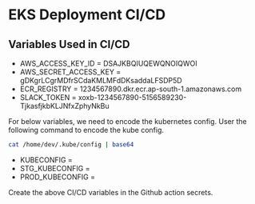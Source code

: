 # EKS Deployment CI/CD

## Variables Used in CI/CD

 
- AWS_ACCESS_KEY_ID = DSAJKBQIUQEWQNOIQWOI
- AWS_SECRET_ACCESS_KEY = gDKgrLCgrMDfrSCdaKMLMFdDKsaddaLFSDP5D
- ECR_REGISTRY = 1234567890.dkr.ecr.ap-south-1.amazonaws.com
- SLACK_TOKEN = xoxb-1234567890-5156589230-TjkasfjkbKLJNfxZphyNkBu

For below variables, we need to encode the kubernetes config. User the following command to encode the kube config.

```bash
cat /home/dev/.kube/config | base64
```
- KUBECONFIG  =
- STG_KUBECONFIG =
- PROD_KUBECONFIG = 

Create the above CI/CD variables in the Github action secrets.
